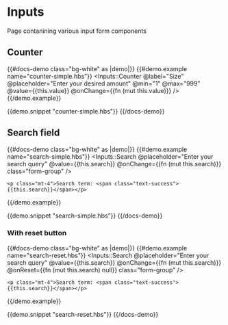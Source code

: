 # Inputs

Page contanining various input form components

## Counter

{{#docs-demo class="bg-white" as |demo|}}
  {{#demo.example name="counter-simple.hbs"}}
    <Inputs::Counter
      @label="Size"
      @placeholder="Enter your desired amount"
      @min="1"
      @max="999"
      @value={{this.value}}
      @onChange={{fn (mut this.value)}}
    />
  {{/demo.example}}

  {{demo.snippet "counter-simple.hbs"}}
{{/docs-demo}}

## Search field

{{#docs-demo class="bg-white" as |demo|}}
  {{#demo.example name="search-simple.hbs"}}
    <Inputs::Search
      @placeholder="Enter your search query"
      @value={{this.search}}
      @onChange={{fn (mut this.search)}}
      class="form-group"
    />

    <p class="mt-4">Search term: <span class="text-success">{{this.search}}</span></p>
  {{/demo.example}}

  {{demo.snippet "search-simple.hbs"}}
{{/docs-demo}}


### With reset button

{{#docs-demo class="bg-white" as |demo|}}
  {{#demo.example name="search-reset.hbs"}}
    <Inputs::Search
      @placeholder="Enter your search query"
      @value={{this.search}}
      @onChange={{fn (mut this.search)}}
      @onReset={{fn (mut this.search) null}}
      class="form-group"
    />

    <p class="mt-4">Search term: <span class="text-success">{{this.search}}</span></p>
  {{/demo.example}}

  {{demo.snippet "search-reset.hbs"}}
{{/docs-demo}}